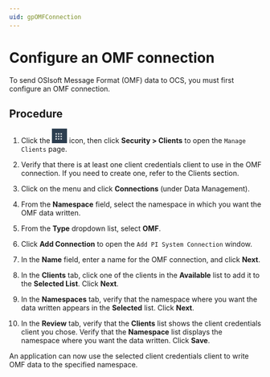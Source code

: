 ```yaml
---
uid: gpOMFConnection
---
```


# Configure an OMF connection

To send OSIsoft Message Format (OMF) data to OCS, you must first configure an OMF connection.

## Procedure

1. Click the ![Menu icon](images\menu-icon.png) icon, then click **Security > Clients** to open the `Manage Clients` page.

2. Verify that there is at least one client credentials client to use in the OMF connection. If you need to create one, refer to the Clients section.

1.  Click on the menu and click **Connections** (under Data Management).

2.  From the **Namespace** field, select the namespace in which you want the OMF data written.

3.  From the **Type** dropdown list, select **OMF**.

4.  Click **Add Connection** to open the `Add PI System Connection` window.

5.  In the **Name** field, enter a name for the OMF connection, and click **Next**.

6.  In the **Clients** tab, click one of the clients in the **Available** list to add it
    to the **Selected List**. Click **Next**.

7.  In the **Namespaces** tab, verify that the namespace where you want the data written appears in the **Selected** list. Click **Next**.
    
8.  In the **Review** tab, verify that the **Clients** list shows the client credentials
    client you chose. Verify that the **Namespace** list displays the namespace where you want the data written. Click **Save**.  

An application can now use the selected client credentials client to write OMF data to the specified namespace.
